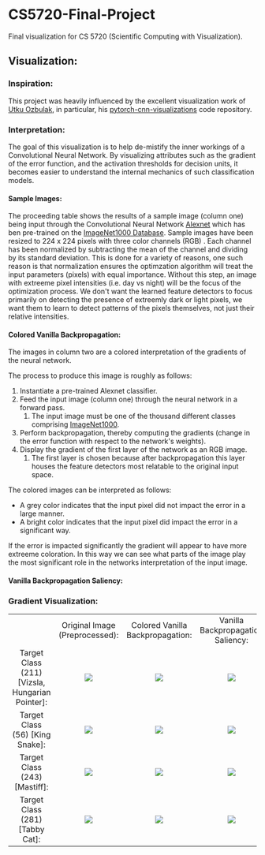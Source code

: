# CS5720-Final-Project
Final visualization for CS 5720 (Scientific Computing with Visualization). 

## Visualization:

### Inspiration:

This project was heavily influenced by the excellent visualization work
of [Utku Ozbulak](github.com/utkuozbulak), in particular, his
[pytorch-cnn-visualizations](https://github.com/utkuozbulak/pytorch-cnn-visualizations)
code repository.

### Interpretation:

The goal of this visualization is to help de-mistify the inner workings
of a Convolutional Neural Network. By visualizing attributes such as the
gradient of the error function, and the activation thresholds for
decision units, it becomes easier to understand the internal mechanics
of such classification models.

#### Sample Images:
The proceeding table shows the results of a sample image (column one)
being input through the Convolutional Neural Network [Alexnet](https://papers.nips.cc/paper/4824-imagenet-classification-with-deep-convolutional-neural-networks.pdf)
which has ben pre-trained on the [ImageNet1000 Database](http://image-net.org/challenges/LSVRC/2014/browse-synsets).
Sample images have been resized to 224 x 224 pixels with three color channels (RGB)
. Each channel has been normalized by subtracting the mean of the channel and dividing by its standard deviation.
This is done for a variety of reasons, one such reason is that normalization
ensures the optimzation algorithm will treat the input parameters (pixels)
with equal importance. Without this step, an image with extreeme pixel
intensities (i.e. day vs night) will be the focus of the optimization process.
We don't want the learned feature detectors to focus primarily on
detecting the presence of extreemly dark or light pixels, we want them to
learn to detect patterns of the pixels themselves, not just their relative intensities.

#### Colored Vanilla Backpropagation:

The images in column two are a colored interpretation of the gradients of the neural network.

The process to produce this image is roughly as follows:
1. Instantiate a pre-trained Alexnet classifier.
2. Feed the input image (column one) through the neural network in a forward pass.
    1. The input image must be one of the thousand different classes comprising [ImageNet1000](http://image-net.org/challenges/LSVRC/2014/browse-synsets).
3. Perform backpropagation, thereby computing the gradients (change in the error function with respect to the network's
weights).
4. Display the gradient of the first layer of the network as an RGB image.
    1. The first layer is chosen because after backpropagation this layer houses the feature detectors most relatable to the original input space.

The colored images can be interpreted as follows:
* A grey color indicates that the input pixel did not impact the error in a large manner.
* A bright color indicates that the input pixel did impact the error in a significant way.

If the error is impacted significantly the gradient will appear to have
more extreeme coloration. In this way we can see what parts of the image
play the most significant role in the networks interpretation of the
input image.

#### Vanilla Backpropagation Saliency:
<!--  Absolute value shows which parts are most important to error function. -->

### Gradient Visualization:
 <table border=0>
     <tbody>
     <tr>
         <td></td>
         <td align='center'>Original Image (Preprocessed):</td>
         <td align='center'>Colored Vanilla Backpropagation:</td>
         <td align='center'>Vanilla Backpropagation Saliency: </td>
         <td align='center'>Feature Detector Evolution:</td>
     </tr>
     <tr>
         <td width='19%' align='center'>Target Class (211) [Vizsla, Hungarian Pointer]:</td>
         <td width="20.25%" align='center'><img src="https://raw.githubusercontent.com/ccampell/CS5720-Final-Project/master/results/PyTorchCNNVisualizations/211/transformed_original.jpg"></td>
         <td width="20.25%" align='center'><img src="https://raw.githubusercontent.com/ccampell/CS5720-Final-Project/master/results/PyTorchCNNVisualizations/211/vanilla_bp_color.png"></td>
         <td width="20.25%" align='center'><img src="https://raw.githubusercontent.com/ccampell/CS5720-Final-Project/master/results/PyTorchCNNVisualizations/211/vanilla_bp_gray.png"></td>
         <td width="20.25%" align='center'><img src="https://raw.githubusercontent.com/ccampell/CS5720-Final-Project/gradient-optimization/results/PyTorchCNNVisualizations/211/anim/211.gif"></td>
     </tr>
     <tr>
         <td width='19%' align='center'>Target Class (56) [King Snake]:</td>
         <td width="20.25%" align='center'><img src="https://raw.githubusercontent.com/ccampell/CS5720-Final-Project/master/results/PyTorchCNNVisualizations/56/transformed_original.jpg"></td>
         <td width="20.25%" align='center'><img src="https://raw.githubusercontent.com/ccampell/CS5720-Final-Project/master/results/PyTorchCNNVisualizations/56/vanilla_bp_color.png"></td>
         <td width="20.25%" align='center'><img src="https://raw.githubusercontent.com/ccampell/CS5720-Final-Project/master/results/PyTorchCNNVisualizations/56/vanilla_bp_gray.png"></td>
         <td width="20.25%" align='center'><img src="https://raw.githubusercontent.com/ccampell/CS5720-Final-Project/gradient-optimization/results/PyTorchCNNVisualizations/56/anim/56.gif"></td>
     </tr>
     <tr>
         <td width='19%' align='center'>Target Class (243) [Mastiff]:</td>
         <td width="20.25%" align='center'><img src="https://raw.githubusercontent.com/ccampell/CS5720-Final-Project/master/results/PyTorchCNNVisualizations/243/transformed_original.jpg"></td>
         <td width="20.25%" align='center'><img src="https://raw.githubusercontent.com/ccampell/CS5720-Final-Project/master/results/PyTorchCNNVisualizations/243/vanilla_bp_color.png"></td>
         <td width="20.25%" align='center'><img src="https://raw.githubusercontent.com/ccampell/CS5720-Final-Project/master/results/PyTorchCNNVisualizations/243/vanilla_bp_gray.png"></td>
         <td width="20.25%" align='center'><img src="https://raw.githubusercontent.com/ccampell/CS5720-Final-Project/gradient-optimization/results/PyTorchCNNVisualizations/243/anim/243.gif"></td>
     </tr>
     <tr>
         <td width='19%' align='center'>Target Class (281) [Tabby Cat]:</td>
         <td width="20.25%" align='center'><img src="https://raw.githubusercontent.com/ccampell/CS5720-Final-Project/master/results/PyTorchCNNVisualizations/281/transformed_original.jpg"></td>
         <td width="20.25%" align='center'><img src="https://raw.githubusercontent.com/ccampell/CS5720-Final-Project/master/results/PyTorchCNNVisualizations/281/vanilla_bp_color.png"></td>
         <td width="20.25%" align='center'><img src="https://raw.githubusercontent.com/ccampell/CS5720-Final-Project/master/results/PyTorchCNNVisualizations/281/vanilla_bp_gray.png"></td>
         <td width="20.25%" align='center'><img src="https://raw.githubusercontent.com/ccampell/CS5720-Final-Project/gradient-optimization/results/PyTorchCNNVisualizations/281/anim/281.gif"></td>
     </tr>
     </tbody>
 </table>

